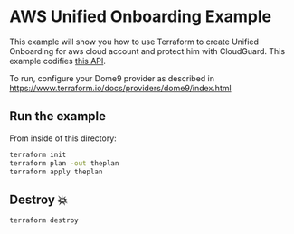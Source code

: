 # AWS Unified Onboarding Example

This example will show you how to use Terraform to create Unified Onboarding for aws cloud account and protect him with CloudGuard.
This example codifies [this API](https://api-v2-docs.dome9.com/index.html#dome9-api-AwsUnifiedOnboarding).

To run, configure your Dome9 provider as described in https://www.terraform.io/docs/providers/dome9/index.html

## Run the example

From inside of this directory:

```bash
terraform init
terraform plan -out theplan
terraform apply theplan
```

## Destroy 💥

```bash
terraform destroy
```
